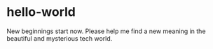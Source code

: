 # hello-world
New beginnings start now. Please help me find a new meaning in the beautiful and mysterious tech world.

